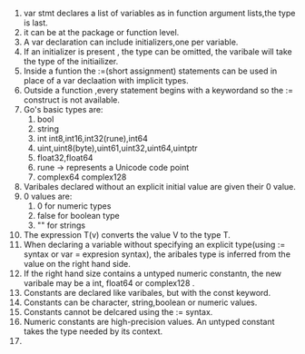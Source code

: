 1. var stmt declares a list of variables as in function argument lists,the type is last.
2. it can be at the package or function level.
3. A var declaration can include initializers,one per variable.
4. If an initializer is present , the type can be omitted, the varibale will take the type of the initiailizer.
5. Inside a funtion the :=(short assignment) statements can be used in place of a var declaation with implicit types.
6. Outside a function ,every statement begins with a  keywordand so the := construct is not available.
7. Go's basic types are:
   1. bool
   2. string 
   3. int int8,int16,int32(rune),int64 
   4. uint,uint8(byte),uint61,uint32,uint64,uintptr
   5. float32,float64
   6. rune -> represents a Unicode code point 
   7. complex64 complex128
8. Varibales declared without an explicit initial value are given their 0 value.
9. 0 values are:
   1.  0 for numeric types
   2.  false for boolean type 
   3.  "" for strings 
10. The expression T(v) converts the value V to the type T.
11. When declaring a variable without specifying an explicit type(using := syntax or var = expresion syntax), the aribales type is inferred from the value on the right hand side.
12. If the right hand size contains a untyped numeric constantn, the new varibale may be a int, float64 or complex128 .
13. Constants are declared like varibales, but with the const keyword. 
14. Constants can be character, string,boolean or numeric values.
15. Constants cannot be delcared using the := syntax.
16. Numeric constants are high-precision values. An untyped constant takes the type needed by its context.
17. 
